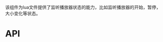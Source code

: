 该组件为lua文件提供了监听播放器状态的能力，比如监听播放器的开始，暂停，大小变化等状态。
# API
<!-- TOC --&
[mediaCallback ](#mediaCallback)
[onMediaPause](#onMediaPause)
[onMediaPlay ](#onMediaPlay)
[onMediaEnd](#onMediaEnd)
[onMediaProgress ](#onMediaProgress)
[onMediaSeeking](#onMediaSeeking)
[onPlayerSize ](#onPlayerSize)
[startVideoTime ](#startVideoTime)
[stopVideoTime](#stopVideoTime)
<!-- /TOC --&
##mediaCallback
| api  |参数   |返回参数   |平台   |备注|
| ------------ | ------------ | ------------ | ------------ |
| mediaCallback   |   LuaTable|   -|-|   设置luaView宿主播放器的回调函数|
```
例：
local media = Media()
media.mediaCallback({
    onMediaPause = function()
        print("media pause")
    end,
    onMediaPlay = function()
        print("media is playing")
    end,
    onMediaEnd = function()
        print("media stop")
    end,
    onMediaProgress = function(currentProgress)
        print("media currentProgress")
    end，
	onMediaSeeking = function(seekTo)
        print("media seekTo")
    end,
	onPlayerSize = function(mediaType)
        print("media mediaType")
    end
});
```

##onMediaPause
| api  |参数   |返回参数   |平台   |备注|
| ------------ | ------------ | ------------ | ------------ |
| onMediaPause   |   LuaFunction|   -|-|    播放器已经暂停回调|

```
例：
local media = Media()
media:onMediaPause(function() 

end)
```

##onMediaPlay
| api  |参数   |返回参数   |平台   |备注|
| ------------ | ------------ | ------------ | ------------ |
| onMediaPlay   |   LuaFunction|   -|-|    视频正在播放回调|

```
例：
local media = Media()
media:onMediaPlay(function() 

end)
```

##onMediaEnd
| api  |参数   |返回参数   |平台   |备注|
| ------------ | ------------ | ------------ | ------------ |
| onMediaEnd   |   LuaFunction|   -|-|    视频播放结束回调|

```
例：
local media = Media()
media:onMediaEnd(function() 

end)
```

##onMediaProgress
| api  |参数   |返回参数   |平台   |备注|
| ------------ | ------------ | ------------ | ------------ |
| onMediaProgress   |   LuaFunction|   -|-|    视频播放进度监听|

```
例：
local media = Media()
media:onMediaProgress(function(currentProgress) 

end)
```

##onMediaSeeking
| api  |参数   |返回参数   |平台   |备注|
| ------------ | ------------ | ------------ | ------------ |
| onMediaSeeking   |   LuaFunction|   -|-|    视频快进和快退进度监听|

```
例：
local media = Media()
media:onMediaSeeking(function(seekTo) 

end)
```

##onPlayerSize
| api  |参数   |返回参数   |平台   |备注|
| ------------ | ------------ | ------------ | ------------ |
| onPlayerSize   |   Number，0:竖屏小屏幕，1:竖屏全屏，2 ：横评全屏|   -|-|    视频的展示形态|

```
例：
local media = Media()
media:onPlayerSize(function(mediaType) 

end)
```

##startVideoTime
| api  |参数   |返回参数   |平台   |备注|
| ------------ | ------------ | ------------ | ------------ |
| startVideoTime   |  -|   -|-|    开始内置循环，实时获取播放进度，自动展示特定时间点的LuaView 元素|

```
例：
local media = Media()
media:startVideoTime()
```

##stopVideoTime
| api  |参数   |返回参数   |平台   |备注|
| ------------ | ------------ | ------------ | ------------ |
| stopVideoTime   |  -|   -|-|    停止内置循环|

```
例：
local media = Media()
media:stopVideoTime()
```